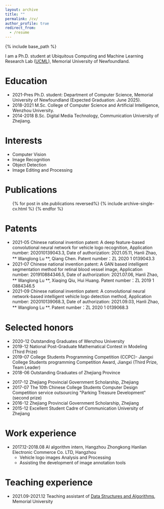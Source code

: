 ```yaml
---
layout: archive
title: ""
permalink: /cv/
author_profile: true
redirect_from:
  - /resume
---
```


{% include base_path %}

I am a Ph.D. student at Ubiquitous Computing and Machine Learning Research Lab ([UCML](https://sites.google.com/view/ucmi/home)), Memorial University of Newfoundland.

Education
======

* 2021-Pres Ph.D. student: Department of Computer Science, Memorial University of Newfoundland (Expected Graduation: June 2025).
* 2018-2021 M.Sc. College of Computer Science and Artificial Intelligence, Wenzhou University.
* 2014-2018 B.Sc. Digital Media Technology, Communication University of Zhejiang.


  
Interests
======
* Computer Vision
* Image Recognition
* Object Detection
* Image Editing and Processing

Publications
======
  <ul>{% for post in site.publications reversed%}
    {% include archive-single-cv.html %}
  {% endfor %}</ul>
  
Patents
======
* 2021-05 Chinese national invention patent: A deep feature-based convolutional neural network for vehicle logo recognition, Application number: 202010139043.3, Date of authorization: 2021.05.11, Hanli Zhao, ** Wanglong Lu **, Qiang Chen. Patent number：ZL 2020 1 0139043.3 
* 2021-07 Chinese national invention patent: A GAN based intelligent segmentation method for retinal blood vessel image, Application number: 201910884346.5, Date of authorization: 2021.07.06, Hanli Zhao, ** Wanglong Lu **, Xiaqing Qiu, Hui Huang. Patent number：ZL 2019 1 0884346.5
* 2021-09 Chinese national invention patent: A convolutional neural network-based intelligent vehicle logo detection method, Application number: 202010139068.3, Date of authorization: 2021.09.03, Hanli Zhao, ** Wanglong Lu **. Patent number：ZL 2020 1 0139068.3


Selected honors
======
* 2020-12 Outstanding Graduates of Wenzhou University
* 2019-12 National Post-Graduate Mathematical Contest in Modeling (Third Prize)
* 2019-07 College Students Programming Competition (CCPC)- Jiangxi College Students programming Competition Award, Jiangxi (Third Prize, Team Leader)
* 2018-06 Outstanding Graduates of Zhejiang Province
<!-- * 2018-06 Outstanding Graduates of Communication University of Zhejiang, China  -->
* 2017-12 Zhejiang Provincial Government Scholarship, Zhejiang
* 2017-07 The 10th Chinese College Students Computer Design Competition service outsourcing "Parking Treasure Development" (second prize)
* 2016-12 Zhejiang Provincial Government Scholarship, Zhejiang
* 2015-12 Excellent Student Cadre of Communication University of Zhejiang


Work experience
======
* 2017.12-2018.08 AI algorithm intern, Hangzhou Zhongkong Hanlian Electronic Commerce Co. LTD, Hangzhou
  * Vehicle logo images Analysis and Processing
  * Assisting the development of image annotation tools

<!--* Fall 2015: Research Assistant
  * Github University
  * Duties included: Merging pull requests
  * Supervisor: Professor Hub -->
  


Teaching experience
======
* 2021.09-2021.12 Teaching assistant of [Data Structures and Algorithms](https://www.mun.ca/computerscience/undergraduates/courses/comp-2002-data-structures-and-algorithms/), Memorial University


<!-- Talks
======
  <ul>{% for post in site.talks %}
    {% include archive-single-talk-cv.html %}
  {% endfor %}</ul>
  

  
Service and leadership
======
* Currently signed in to 43 different slack teams -->
